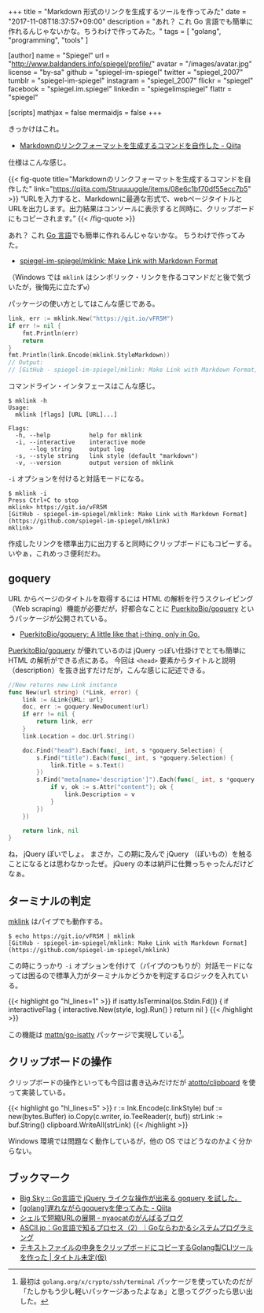 +++
title = "Markdown 形式のリンクを生成するツールを作ってみた"
date =  "2017-11-08T18:37:57+09:00"
description = "あれ？ これ Go 言語でも簡単に作れるんじゃないかな。ちうわけで作ってみた。"
tags        = [ "golang", "programming", "tools" ]

[author]
  name      = "Spiegel"
  url       = "http://www.baldanders.info/spiegel/profile/"
  avatar    = "/images/avatar.jpg"
  license   = "by-sa"
  github    = "spiegel-im-spiegel"
  twitter   = "spiegel_2007"
  tumblr    = "spiegel-im-spiegel"
  instagram = "spiegel_2007"
  flickr    = "spiegel"
  facebook  = "spiegel.im.spiegel"
  linkedin  = "spiegelimspiegel"
  flattr    = "spiegel"

[scripts]
  mathjax = false
  mermaidjs = false
+++

きっかけはこれ。

- [Markdownのリンクフォーマットを生成するコマンドを自作した - Qiita](https://qiita.com/Struuuuggle/items/08e6c1bf70df55ecc7b5)

仕様はこんな感じ。

{{< fig-quote title="Markdownのリンクフォーマットを生成するコマンドを自作した" link="https://qiita.com/Struuuuggle/items/08e6c1bf70df55ecc7b5" >}}
<q>URLを入力すると、Markdownに最適な形式で、webページタイトルとURLを出力します。出力結果はコンソールに表示すると同時に、クリップボードにもコピーされます。</q>
{{< /fig-quote >}}

あれ？ これ [Go 言語]でも簡単に作れるんじゃないかな。
ちうわけで作ってみた。

- [spiegel-im-spiegel/mklink: Make Link with Markdown Format](https://github.com/spiegel-im-spiegel/mklink)

（Windows では `mklink` はシンボリック・リンクを作るコマンドだと後で気づいたが，後悔先に立たず`w`）

パッケージの使い方としてはこんな感じである。

```go
link, err := mklink.New("https://git.io/vFR5M")
if err != nil {
    fmt.Println(err)
    return
}
fmt.Println(link.Encode(mklink.StyleMarkdown))
// Output:
// [GitHub - spiegel-im-spiegel/mklink: Make Link with Markdown Format](https://github.com/spiegel-im-spiegel/mklink)
```

コマンドライン・インタフェースはこんな感じ。

```text
$ mklink -h
Usage:
  mklink [flags] [URL [URL]...]

Flags:
  -h, --help           help for mklink
  -i, --interactive    interactive mode
      --log string     output log
  -s, --style string   link style (default "markdown")
  -v, --version        output version of mklink
```

`-i` オプションを付けると対話モードになる。

```text
$ mklink -i
Press Ctrl+C to stop
mklink> https://git.io/vFR5M
[GitHub - spiegel-im-spiegel/mklink: Make Link with Markdown Format](https://github.com/spiegel-im-spiegel/mklink)
mklink>
```

作成したリンクを標準出力に出力すると同時にクリップボードにもコピーする。
いやぁ，これめっさ便利だわ。

## goquery

URL からページのタイトルを取得するには HTML の解析を行うスクレイピング（Web scraping）機能が必要だが，好都合なことに [PuerkitoBio/goquery] というパッケージが公開されている。

- [PuerkitoBio/goquery: A little like that j-thing, only in Go.](https://github.com/PuerkitoBio/goquery)

[PuerkitoBio/goquery] が優れているのは jQuery っぽい仕掛けでとても簡単に HTML の解析ができる点にある。
今回は `<head>` 要素からタイトルと説明（description）を抜き出すだけだが，こんな感じに記述できる。

```go
//New returns new Link instance
func New(url string) (*Link, error) {
	link := &Link{URL: url}
	doc, err := goquery.NewDocument(url)
	if err != nil {
		return link, err
	}
	link.Location = doc.Url.String()

	doc.Find("head").Each(func(_ int, s *goquery.Selection) {
		s.Find("title").Each(func(_ int, s *goquery.Selection) {
			link.Title = s.Text()
		})
		s.Find("meta[name='description']").Each(func(_ int, s *goquery.Selection) {
			if v, ok := s.Attr("content"); ok {
				link.Description = v
			}
		})
	})

	return link, nil
}
```

ね， jQuery ぽいでしょ。
まさか，この期に及んで jQuery （ぽいもの）を触ることになるとは思わなかったぜ。
jQuery の本は納戸に仕舞っちゃったんだけどなぁ。

## ターミナルの判定

[mklink] はパイプでも動作する。

```text
$ echo https://git.io/vFR5M | mklink
[GitHub - spiegel-im-spiegel/mklink: Make Link with Markdown Format](https://github.com/spiegel-im-spiegel/mklink)
```

この時にうっかり `-i` オプションを付けて（パイプのつもりが）対話モードになっては困るので標準入力がターミナルかどうかを判定するロジックを入れている。

{{< highlight go "hl_lines=1" >}}
if isatty.IsTerminal(os.Stdin.Fd()) {
    if interactiveFlag {
        interactive.New(style, log).Run()
    }
    return nil
}
{{< /highlight >}}

この機能は [mattn/go-isatty] パッケージで実現している[^ssh1]。

[^ssh1]: 最初は `golang.org/x/crypto/ssh/terminal` パッケージを使っていたのだが「たしかもう少し軽いパッケージあったよなぁ」と思ってググったら思い出した。

## クリップボードの操作

クリップボードの操作といっても今回は書き込みだけだが [atotto/clipboard] を使って実装している。

{{< highlight go "hl_lines=5" >}}
r := lnk.Encode(c.linkStyle)
buf := new(bytes.Buffer)
io.Copy(c.writer, io.TeeReader(r, buf))
strLink := buf.String()
clipboard.WriteAll(strLink)
{{< /highlight >}}

Windows 環境では問題なく動作しているが，他の OS ではどうなのかよく分からない。

## ブックマーク

- [Big Sky :: Go言語で jQuery ライクな操作が出来る goquery を試した。](https://mattn.kaoriya.net/software/lang/go/20120914184828.htm)
- [[golang]遅れながらgoqueryを使ってみた - Qiita](https://qiita.com/pokochi/items/042e91a2e724c336d02d)
- [シェルで短縮URLの展開 - nyaocatのがんばるブログ](http://nyaocat.hatenablog.jp/entry/2012/12/10/235259)
- [ASCII.jp：Go言語で知るプロセス（2）｜Goならわかるシステムプログラミング](http://ascii.jp/elem/000/001/459/1459279/)
- [テキストファイルの中身をクリップボードにコピーするGolang製CLIツールを作った | タイトル未定(仮)](https://kogai.github.io/2016/08/25/create-golip/)

[Go 言語]: https://golang.org/ "The Go Programming Language"
[mklink]: https://github.com/spiegel-im-spiegel/mklink "spiegel-im-spiegel/mklink: Make Link with Markdown Format"
[PuerkitoBio/goquery]: https://github.com/PuerkitoBio/goquery "PuerkitoBio/goquery: A little like that j-thing, only in Go."
[mattn/go-isatty]: https://github.com/mattn/go-isatty
[atotto/clipboard]: https://github.com/atotto/clipboard "atotto/clipboard: clipboard for golang"

